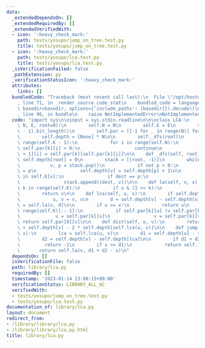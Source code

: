 ```yaml
---
data:
  _extendedDependsOn: []
  _extendedRequiredBy: []
  _extendedVerifiedWith:
  - icon: ':heavy_check_mark:'
    path: tests/yosupo/jump_on_tree.test.py
    title: tests/yosupo/jump_on_tree.test.py
  - icon: ':heavy_check_mark:'
    path: tests/yosupo/lca.test.py
    title: tests/yosupo/lca.test.py
  _isVerificationFailed: false
  _pathExtension: py
  _verificationStatusIcon: ':heavy_check_mark:'
  attributes:
    links: []
  bundledCode: "Traceback (most recent call last):\n  File \"/opt/hostedtoolcache/PyPy/3.7.13/x64/site-packages/onlinejudge_verify/documentation/build.py\"\
    , line 71, in _render_source_code_stat\n    bundled_code = language.bundle(stat.path,\
    \ basedir=basedir, options={'include_paths': [basedir]}).decode()\n  File \"/opt/hostedtoolcache/PyPy/3.7.13/x64/site-packages/onlinejudge_verify/languages/python.py\"\
    , line 96, in bundle\n    raise NotImplementedError\nNotImplementedError\n"
  code: "import sys\n\ninput = sys.stdin.readline\n\n\nclass LCA:\n    def __init__(self,\
    \ N, E, root=0):\n        self.N = N\n        self.E = E\n        self.K = (N\
    \ - 1).bit_length()\n        self.par = [[-1 for _ in range(N)] for _ in range(self.K)]\n\
    \        self.depth = [None] * N\n\n        self._dfs(root)\n        for k in\
    \ range(self.K - 1):\n            for i in range(self.N):\n                if\
    \ self.par[k][i] < 0:\n                    continue\n                self.par[k\
    \ + 1][i] = self.par[k][self.par[k][i]]\n\n    def _dfs(self, root):\n       \
    \ self.depth[root] = 0\n        stack = [(root, -1)]\n        while stack:\n \
    \           v, p = stack.pop()\n            if not p < 0:\n                self.par[0][v]\
    \ = p\n                self.depth[v] = self.depth[p] + 1\n\n            for dest\
    \ in self.E[v]:\n                if dest == p:\n                    continue\n\
    \                stack.append((dest, v))\n\n    def la(self, v, x):\n        for\
    \ k in range(self.K):\n            if x & (1 << k):\n                v = self.par[k][v]\n\
    \        return v\n\n    def lca(self, u, v):\n        if self.depth[u] > self.depth[v]:\n\
    \            u, v = v, u\n        d = self.depth[v] - self.depth[u]\n        v\
    \ = self.la(v, d)\n\n        if u == v:\n            return u\n        for k in\
    \ range(self.K)[::-1]:\n            if self.par[k][u] != self.par[k][v]:\n   \
    \             u = self.par[k][u]\n                v = self.par[k][v]\n       \
    \ return self.par[0][v]\n\n    def dist(self, u, v):\n        return self.depth[u]\
    \ + self.depth[v] - 2 * self.depth[self.lca(u, v)]\n\n    def jump(self, u, v,\
    \ x):\n        lca = self.lca(u, v)\n        d1 = self.depth[u] - self.depth[lca]\n\
    \        d2 = self.depth[v] - self.depth[lca]\n\n        if d1 + d2 < x:\n   \
    \         return -1\n        if x <= d1:\n            return self.la(u, x)\n \
    \       return self.la(v, d1 + d2 - x)\n"
  dependsOn: []
  isVerificationFile: false
  path: library/lca.py
  requiredBy: []
  timestamp: '2023-01-14 13:08:15+09:00'
  verificationStatus: LIBRARY_ALL_AC
  verifiedWith:
  - tests/yosupo/jump_on_tree.test.py
  - tests/yosupo/lca.test.py
documentation_of: library/lca.py
layout: document
redirect_from:
- /library/library/lca.py
- /library/library/lca.py.html
title: library/lca.py
---
```

